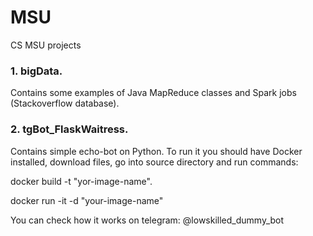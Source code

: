# MSU
CS MSU projects


### 1. bigData.
Contains some examples of Java MapReduce classes and Spark jobs (Stackoverflow database). 


### 2. tgBot_FlaskWaitress.
Contains simple echo-bot on Python. To run it you should have Docker installed, download files, go into source directory and run commands:


docker build -t "yor-image-name".
  
docker run -it -d "your-image-name"  
  
  
You can check how it works on telegram: @lowskilled_dummy_bot


